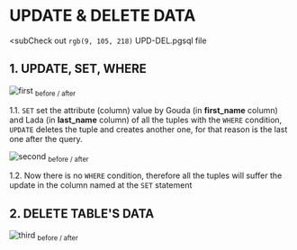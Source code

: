 # UPDATE & DELETE DATA

<subCheck out `rgb(9, 105, 218)` UPD-DEL.pgsql file </sub>

## 1. UPDATE, SET, WHERE
![first](https://github.com/RogerCL24/pgSQL/assets/90930371/00c6be9c-d82b-4737-8949-e4e574a0f02b)
<sub>before / after </sub>

1.1. `SET` set the attribute (column) value by Gouda (in **first_name** column) and Lada (in **last_name** column) of all the tuples with the `WHERE` condition, `UPDATE` deletes the tuple and creates another one, for that reason is the last one after the query.

![second](https://github.com/RogerCL24/pgSQL/assets/90930371/a4d9a8a7-e839-4325-bb1c-5bb50c158e85)
<sub>before / after </sub>

1.2. Now there is no `WHERE` condition, therefore all the tuples will suffer the update in the column named at the `SET` statement

## 2. DELETE TABLE'S DATA
![third](https://github.com/RogerCL24/pgSQL/assets/90930371/0c7eb9e7-f2a0-4f2a-9f74-2690967fa3ab)
<sub>before / after </sub>
